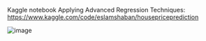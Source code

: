 Kaggle notebook
Applying Advanced Regression Techniques:
https://www.kaggle.com/code/eslamshaban/housepriceprediction


![image](https://github.com/Eslam-shaban/Data-Science-and-Analysis-Projects/assets/73853163/c0a7d153-62c1-4315-b83c-8678f10c82e3)

